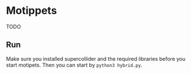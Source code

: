 # Motippets

TODO

## Run
Make sure you installed supercollider and the required libraries before you
start motipets. Then you can start by ``python3 hybrid.py``.
